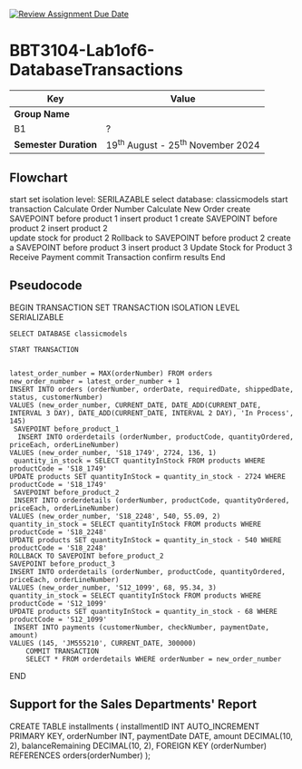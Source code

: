 [![Review Assignment Due Date](https://classroom.github.com/assets/deadline-readme-button-22041afd0340ce965d47ae6ef1cefeee28c7c493a6346c4f15d667ab976d596c.svg)](https://classroom.github.com/a/r-tQZu0l)
# BBT3104-Lab1of6-DatabaseTransactions


| **Key**                                                               | Value                                                                                                                                                                              |
|---------------|---------------------------------------------------------|
| **Group Name** 
B1                                                              | ? |
| **Semester Duration**                                                 | 19<sup>th</sup> August - 25<sup>th</sup> November 2024                                                                                                                       |

## Flowchart
start 
set isolation level: SERILAZABLE
select database: classicmodels
start transaction
Calculate Order Number
Calculate New Order
create SAVEPOINT before product 1
insert product 1 
create SAVEPOINT before product 2
insert product 2  
update stock for product 2 
Rollback to SAVEPOINT before product 2
create a SAVEPOINT before product 3 
insert product 3 
Update Stock for Product 3 
Receive Payment
commit Transaction
confirm results
End
## Pseudocode
BEGIN TRANSACTION
    SET TRANSACTION ISOLATION LEVEL SERIALIZABLE
    
    SELECT DATABASE classicmodels
    
    START TRANSACTION
    
  
    latest_order_number = MAX(orderNumber) FROM orders
    new_order_number = latest_order_number + 1
    INSERT INTO orders (orderNumber, orderDate, requiredDate, shippedDate, status, customerNumber)
    VALUES (new_order_number, CURRENT_DATE, DATE_ADD(CURRENT_DATE, INTERVAL 3 DAY), DATE_ADD(CURRENT_DATE, INTERVAL 2 DAY), 'In Process', 145)
     SAVEPOINT before_product_1
      INSERT INTO orderdetails (orderNumber, productCode, quantityOrdered, priceEach, orderLineNumber)
    VALUES (new_order_number, 'S18_1749', 2724, 136, 1)
     quantity_in_stock = SELECT quantityInStock FROM products WHERE productCode = 'S18_1749'
    UPDATE products SET quantityInStock = quantity_in_stock - 2724 WHERE productCode = 'S18_1749'
     SAVEPOINT before_product_2
     INSERT INTO orderdetails (orderNumber, productCode, quantityOrdered, priceEach, orderLineNumber)
    VALUES (new_order_number, 'S18_2248', 540, 55.09, 2)
    quantity_in_stock = SELECT quantityInStock FROM products WHERE productCode = 'S18_2248'
    UPDATE products SET quantityInStock = quantity_in_stock - 540 WHERE productCode = 'S18_2248'
    ROLLBACK TO SAVEPOINT before_product_2
    SAVEPOINT before_product_3
    INSERT INTO orderdetails (orderNumber, productCode, quantityOrdered, priceEach, orderLineNumber)
    VALUES (new_order_number, 'S12_1099', 68, 95.34, 3)
    quantity_in_stock = SELECT quantityInStock FROM products WHERE productCode = 'S12_1099'
    UPDATE products SET quantityInStock = quantity_in_stock - 68 WHERE productCode = 'S12_1099'
     INSERT INTO payments (customerNumber, checkNumber, paymentDate, amount)
    VALUES (145, 'JM555210', CURRENT_DATE, 300000)
        COMMIT TRANSACTION
        SELECT * FROM orderdetails WHERE orderNumber = new_order_number
END
## Support for the Sales Departments' Report
CREATE TABLE installments (
    installmentID INT AUTO_INCREMENT PRIMARY KEY,
    orderNumber INT,
    paymentDate DATE,
    amount DECIMAL(10, 2),
    balanceRemaining DECIMAL(10, 2),
    FOREIGN KEY (orderNumber) REFERENCES orders(orderNumber)
);